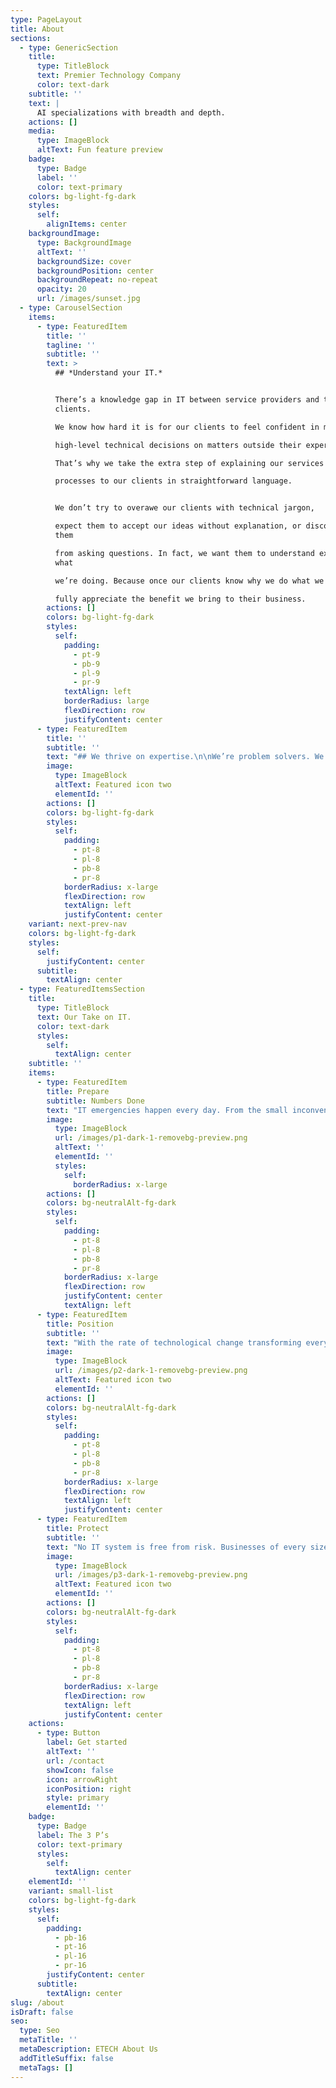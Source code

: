 ```yaml
---
type: PageLayout
title: About
sections:
  - type: GenericSection
    title:
      type: TitleBlock
      text: Premier Technology Company
      color: text-dark
    subtitle: ''
    text: |
      AI specializations with breadth and depth.
    actions: []
    media:
      type: ImageBlock
      altText: Fun feature preview
    badge:
      type: Badge
      label: ''
      color: text-primary
    colors: bg-light-fg-dark
    styles:
      self:
        alignItems: center
    backgroundImage:
      type: BackgroundImage
      altText: ''
      backgroundSize: cover
      backgroundPosition: center
      backgroundRepeat: no-repeat
      opacity: 20
      url: /images/sunset.jpg
  - type: CarouselSection
    items:
      - type: FeaturedItem
        title: ''
        tagline: ''
        subtitle: ''
        text: >
          ## *Understand your IT.*


          There’s a knowledge gap in IT between service providers and their
          clients.

          We know how hard it is for our clients to feel confident in making

          high-level technical decisions on matters outside their expertise.

          That’s why we take the extra step of explaining our services and

          processes to our clients in straightforward language.


          We don’t try to overawe our clients with technical jargon,

          expect them to accept our ideas without explanation, or discourage
          them

          from asking questions. In fact, we want them to understand exactly
          what

          we’re doing. Because once our clients know why we do what we do, they

          fully appreciate the benefit we bring to their business.
        actions: []
        colors: bg-light-fg-dark
        styles:
          self:
            padding:
              - pt-9
              - pb-9
              - pl-9
              - pr-9
            textAlign: left
            borderRadius: large
            flexDirection: row
            justifyContent: center
      - type: FeaturedItem
        title: ''
        subtitle: ''
        text: "## We thrive on expertise.\n\nWe’re problem solvers. We look at complex technical systems \nand find ways to make them more efficient and more powerful. That takes \nboth creativity and deep technical knowledge. Those are the qualities we\n look for in our staff, and they are what we will bring with us when we \ncome to work with you.\n\nWe equip every business with the technology they need for the future.\n For some companies, that means implementing a system which will scale \nas their company grows. For others, that means updating their \ninfrastructure to handle with powerful new technology. No matter your \nvision for the future, our mission is to find the solution that best \nmeets it. Read about our strategic approach to IT below.\n\n\n\n\t\t\n\t\t\t\t\t\n"
        image:
          type: ImageBlock
          altText: Featured icon two
          elementId: ''
        actions: []
        colors: bg-light-fg-dark
        styles:
          self:
            padding:
              - pt-8
              - pl-8
              - pb-8
              - pr-8
            borderRadius: x-large
            flexDirection: row
            textAlign: left
            justifyContent: center
    variant: next-prev-nav
    colors: bg-light-fg-dark
    styles:
      self:
        justifyContent: center
      subtitle:
        textAlign: center
  - type: FeaturedItemsSection
    title:
      type: TitleBlock
      text: Our Take on IT.
      color: text-dark
      styles:
        self:
          textAlign: center
    subtitle: ''
    items:
      - type: FeaturedItem
        title: Prepare
        subtitle: Numbers Done
        text: "IT emergencies happen every day. From the small inconveniences of old\n and failing hardware to large problems caused by natural disasters, \nfire damage, and electricity outages. Our proactive approach to IT \nmanagement mitigates the risk of an unexpected failure. But, should the \nworst happen, we provide 24/7 support to ensure you are never \nwithout\_service.\n"
        image:
          type: ImageBlock
          url: /images/p1-dark-1-removebg-preview.png
          altText: ''
          elementId: ''
          styles:
            self:
              borderRadius: x-large
        actions: []
        colors: bg-neutralAlt-fg-dark
        styles:
          self:
            padding:
              - pt-8
              - pl-8
              - pb-8
              - pr-8
            borderRadius: x-large
            flexDirection: row
            justifyContent: center
            textAlign: left
      - type: FeaturedItem
        title: Position
        subtitle: ''
        text: "With the rate of technological change transforming every corner of \nthe economy, businesses must be adaptable to keep pace. Managed IT \nservices provide a crucial role in helping businesses make the best use \nof their resources. We strategize with businesses to find the solutions \nthat will leave them well-placed to take advantage of opportunities as \nthey\_arise.\n"
        image:
          type: ImageBlock
          url: /images/p2-dark-1-removebg-preview.png
          altText: Featured icon two
          elementId: ''
        actions: []
        colors: bg-neutralAlt-fg-dark
        styles:
          self:
            padding:
              - pt-8
              - pl-8
              - pb-8
              - pr-8
            borderRadius: x-large
            flexDirection: row
            textAlign: left
            justifyContent: center
      - type: FeaturedItem
        title: Protect
        subtitle: ''
        text: "No IT system is free from risk. Businesses of every size need to \nguard against data leaks, security breaches, and exploitable weaknesses \ndue to human error. But keeping data safe also requires protection from \naccident and system failure. We follow industry compliance standards \nthat not only safeguard data privacy, but also aid in backup \nand\_recovery.\n"
        image:
          type: ImageBlock
          url: /images/p3-dark-1-removebg-preview.png
          altText: Featured icon two
          elementId: ''
        actions: []
        colors: bg-neutralAlt-fg-dark
        styles:
          self:
            padding:
              - pt-8
              - pl-8
              - pb-8
              - pr-8
            borderRadius: x-large
            flexDirection: row
            textAlign: left
            justifyContent: center
    actions:
      - type: Button
        label: Get started
        altText: ''
        url: /contact
        showIcon: false
        icon: arrowRight
        iconPosition: right
        style: primary
        elementId: ''
    badge:
      type: Badge
      label: The 3 P’s
      color: text-primary
      styles:
        self:
          textAlign: center
    elementId: ''
    variant: small-list
    colors: bg-light-fg-dark
    styles:
      self:
        padding:
          - pb-16
          - pt-16
          - pl-16
          - pr-16
        justifyContent: center
      subtitle:
        textAlign: center
slug: /about
isDraft: false
seo:
  type: Seo
  metaTitle: ''
  metaDescription: ETECH About Us
  addTitleSuffix: false
  metaTags: []
---
```

